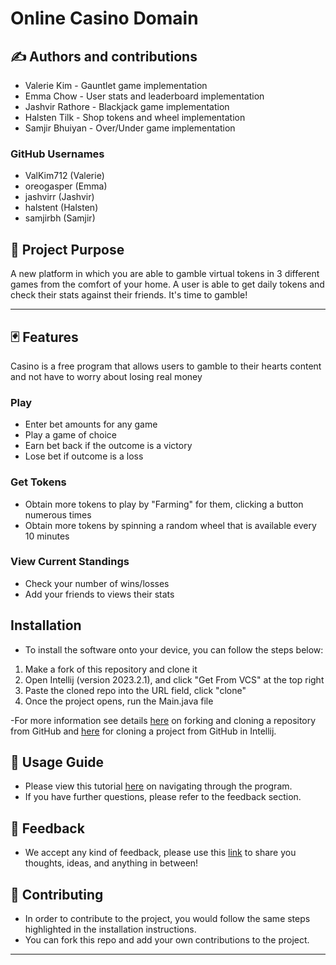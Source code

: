 # Online Casino Domain

##  ✍️ Authors and contributions
- Valerie Kim - Gauntlet game implementation
- Emma Chow - User stats and leaderboard implementation
- Jashvir Rathore - Blackjack game implementation
- Halsten Tilk - Shop tokens and wheel implementation
- Samjir Bhuiyan - Over/Under game implementation

### GitHub Usernames
- ValKim712 (Valerie)
- oreogasper (Emma)
- jashvirr (Jashvir)
- halstent (Halsten)
- samjirbh (Samjir)

## 🎰 Project Purpose
A new platform in which you are able to gamble virtual tokens in 3 different games from the comfort of your home.
A user is able to get daily tokens and check their stats against their friends.
It's time to gamble!

***

## 🃏 Features
Casino is a free program that allows users to gamble to their hearts content and
not have to worry about losing real money

### Play
- Enter bet amounts for any game
- Play a game of choice
- Earn bet back if the outcome is a victory
- Lose bet if outcome is a loss

### Get Tokens
- Obtain more tokens to play by "Farming" for them, clicking a button numerous times
- Obtain more tokens by spinning a random wheel that is available every 10 minutes

### View Current Standings
- Check your number of wins/losses
- Add your friends to views their stats

## Installation
- To install the software onto your device, you can follow the steps below:
1. Make a fork of this repository and clone it
2. Open Intellij (version 2023.2.1), and click "Get From VCS" at the top right
3. Paste the cloned repo into the URL field, click "clone"
4. Once the project opens, run the Main.java file

-For more information see details [here](https://docs.github.com/en/pull-requests/collaborating-with-pull-requests/working-with-forks/fork-a-repo)
on forking and cloning a repository from GitHub and [here](https://blog.jetbrains.com/idea/2020/10/clone-a-project-from-github/)
for cloning a project from GitHub in Intellij.

## 🦮 Usage Guide
- Please view this tutorial [here]() on navigating through the program.
- If you have further questions, please refer to the feedback section.

## 📣 Feedback
- We accept any kind of feedback, please use this [link](https://docs.google.com/forms/d/e/1FAIpQLScW2Gpb8IgKZWXfyLqwqUFnMu5Ly2YPi8wP50O6pX_k7rMhCw/viewform?usp=sharing)
  to share you thoughts, ideas, and anything in between!

## 📎 Contributing
- In order to contribute to the project, you would follow the same steps highlighted in the installation instructions.
- You can fork this repo and add your own contributions to the project.


***